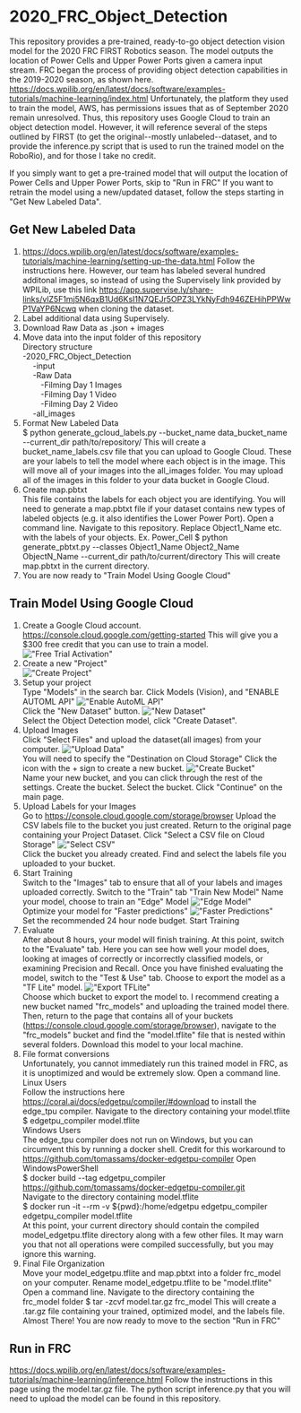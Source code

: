# 2020_FRC_Object_Detection
This repository provides a pre-trained, ready-to-go object detection vision model for the 2020 FRC FIRST Robotics season. The model outputs the location of Power Cells and Upper Power Ports given a camera input stream. FRC began the process of providing object detection capabilities in the 2019-2020 season, as shown here. https://docs.wpilib.org/en/latest/docs/software/examples-tutorials/machine-learning/index.html Unfortunately, the platform they used to train the model, AWS, has permissions issues that as of September 2020 remain unresolved. Thus, this repository uses Google Cloud to train an object detection model. However, it will reference several of the steps outlined by FIRST (to get the original--mostly unlabeled--dataset, and to provide the inference.py script that is used to run the trained model on the RoboRio), and for those I take no credit.

If you simply want to get a pre-trained model that will output the location of Power Cells and Upper Power Ports, skip to "Run in FRC"
If you want to retrain the model using a new/updated dataset, follow the steps starting in "Get New Labeled Data".

## Get New Labeled Data  
  1) https://docs.wpilib.org/en/latest/docs/software/examples-tutorials/machine-learning/setting-up-the-data.html
  Follow the instructions here. However, our team has labeled several hundred additonal images, so instead of using the Supervisely link provided by WPILib, use this link https://app.supervise.ly/share-links/vlZ5F1mj5N6qxB1Ud6KsI1N7QEJr5OPZ3LYkNyFdh946ZEHihPPWwP1VaYP6Ncwq when cloning the dataset.
  2) Label additional data using Supervisely.  
  3) Download Raw Data as .json + images  
  4) Move data into the input folder of this repository  
  Directory structure  
  -2020_FRC_Object_Detection  
  &emsp;  -input  
  &emsp;    -Raw Data  
 &emsp;&emsp;      -Filming Day 1 Images  
  &emsp;&emsp;      -Filming Day 1 Video  
  &emsp;&emsp;      -Filming Day 2 Video  
  &emsp;    -all_images  
  5) Format New Labeled Data  
    $ python generate_gcloud_labels.py --bucket_name data_bucket_name --current_dir path/to/repository/
    This will create a bucket_name_labels.csv file that you can upload to Google Cloud. These are your labels to tell the model where each object is in the image.
    This will move all of your images into the all_images folder. You may upload all of the images in this folder to your data bucket in Google Cloud.
  6) Create map.pbtxt  
    This file contains the labels for each object you are identifying.
    You will need to generate a map.pbtxt file if your dataset contains new types of labeled objects (e.g. it also identifies the Lower Power Port).
    Open a command line. Navigate to this repository. Replace Object1_Name etc. with the labels of your objects. Ex. Power_Cell
    $ python generate_pbtxt.py --classes Object1_Name Object2_Name ObjectN_Name --current_dir path/to/current/directory
  This will create map.pbtxt in the current directory.
  7) You are now ready to "Train Model Using Google Cloud"

## Train Model Using Google Cloud  
1) Create a Google Cloud account. https://console.cloud.google.com/getting-started This will give you a $300 free credit that you can use to train a model.  
!["Free Trial Activation"](/images_readme/Rob1.PNG?raw=true "Free Trial Activation")   
2) Create a new "Project"  
!["Create Project"](/images_readme/Rob2.PNG?raw=true "Create Project")   
3) Setup your project  
  Type "Models" in the search bar.
  Click Models (Vision), and "ENABLE AUTOML API"
  !["Enable AutoML API"](/images_readme/Rob3.PNG?raw=true "Enable AutoML API")   
  Click the "New Dataset" button.
  !["New Dataset"](/images_readme/Rob4.PNG?raw=true "New Dataset")   
  Select the Object Detection model, click "Create Dataset".
4) Upload Images  
  Click "Select Files" and upload the dataset(all images) from your computer.
  !["Upload Data"](/images_readme/Rob5.PNG?raw=true "Upload Data")   
  You will need to specify the "Destination on Cloud Storage"
  Click the icon with the + sign to create a new bucket.
  !["Create Bucket"](/images_readme/Rob6.PNG?raw=true "Create Bucket")   
  Name your new bucket, and you can click through the rest of the settings.
  Create the bucket.
  Select the bucket.
  Click "Continue" on the main page.
5) Upload Labels for your Images  
  Go to https://console.cloud.google.com/storage/browser
  Upload the CSV labels file to the bucket you just created.
  Return to the original page containing your Project Dataset.
  Click "Select a CSV file on Cloud Storage"
  !["Select CSV"](/images_readme/Rob7.PNG?raw=true "Select CSV")   
  Click the bucket you already created.
  Find and select the labels file you uploaded to your bucket.
6) Start Training  
  Switch to the "Images" tab to ensure that all of your labels and images uploaded correctly.
  Switch to the "Train" tab
  "Train New Model"
  Name your model, choose to train an "Edge" Model
  !["Edge Model"](/images_readme/Rob8.PNG?raw=true "Edge Model")   
  Optimize your model for "Faster predictions"
  !["Faster Predictions"](/images_readme/Rob9.PNG?raw=true "Faster Predictions")   
  Set the recommended 24 hour node budget.
  Start Training
7) Evaluate  
  After about 8 hours, your model will finish training. At this point, switch to the "Evaluate" tab. Here you can see how well your model does, looking at images of correctly or incorrectly classified models, or examining Precision and Recall.
  Once you have finished evaluating the model, switch to the "Test & Use" tab.
  Choose to export the model as a "TF Lite" model.
  !["Export TFLite"](/images_readme/Rob10.PNG?raw=true "Export TFLite")   
  Choose which bucket to export the model to. I recommend creating a new bucket named "frc_models" and uploading the trained model there. Then, return to the page that contains
  all of your buckets (https://console.cloud.google.com/storage/browser), navigate to the "frc_models" bucket and find the "model.tflite" file that is nested within several    folders. Download this model to your local machine.
8) File format conversions  
  Unfortunately, you cannot immediately run this trained model in FRC, as it is unoptimized and would be extremely slow. 
  Open a command line.   
  Linux Users   
    Follow the instructions here https://coral.ai/docs/edgetpu/compiler/#download to install the edge_tpu compiler.
    Navigate to the directory containing your model.tflite
    $ edgetpu_compiler model.tflite   
   Windows Users   
    The edge_tpu compiler does not run on Windows, but you can circumvent this by running a docker shell.
    Credit for this workaround to https://github.com/tomassams/docker-edgetpu-compiler
    Open WindowsPowerShell   
    $ docker build --tag edgetpu_compiler https://github.com/tomassams/docker-edgetpu-compiler.git   
    Navigate to the directory containing model.tflite   
    $ docker run -it --rm -v ${pwd}:/home/edgetpu edgetpu_compiler edgetpu_compiler model.tflite   
   At this point, your current directory should contain the compiled model_edgetpu.tflite directory along with a few other files. It may warn you that not all operations were compiled successfully, but you may ignore this warning.   
9) Final File Organization  
  Move your model_edgetpu.tflite and map.pbtxt into a folder frc_model on your computer.
  Rename model_edgetpu.tflite to be "model.tflite"
  Open a command line. Navigate to the directory containing the frc_model folder
  $ tar -zcvf model.tar.gz frc_model
  This will create a .tar.gz file containing your trained, optimized model, and the labels file.
  Almost There! You are now ready to move to the section "Run in FRC"


## Run in FRC  
  https://docs.wpilib.org/en/latest/docs/software/examples-tutorials/machine-learning/inference.html
  Follow the instructions in this page using the model.tar.gz file. The python script inference.py that you will need to upload the model can be found in this repository.
